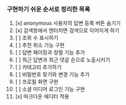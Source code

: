 ### 구현하기 쉬운 순서로 정리한 목록
1. [x] anonymous 사용자의 답변 등록 버튼 숨기기
2. [x] 검색창에서 엔터치면 검색으로 이어지게 하기
3. [ ] 조회 수 표시하기
4. [ ] 추천 취소 기능 구현
5. [ ] 답변 페이징과 정렬 기능 추가
6. [ ] 최근 답변과 최근 댓글 순으로 노출시키기
7. [ ] 카테고리 추가하기
8. [ ] 비밀번호 찾기와 변경 기능 추가
9. [ ] 프로필 화면 구현
10. [ ] 소셜 미디어 로그인 기능 구현
11. [x] 마크다운 에디터 적용

